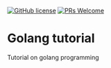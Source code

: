 [![GitHub license](https://img.shields.io/github/license/ntthang-dev/golang-tutorialtutorial)](https://github.com/ntthang-dev/golang-tutorialtutorial/blob/main/LICENSE)
[![PRs Welcome](https://img.shields.io/badge/PRs-welcome-brightgreen.svg?style=flat-square)](http://makeapullrequest.com)

# Golang tutorial

Tutorial on golang programming
